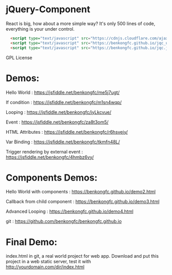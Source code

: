 # jQuery-Component
React is big, how about a more simple way? It's only 500 lines of code, everything is your under control.

```html
  <script type="text/javascript" src="https://cdnjs.cloudflare.com/ajax/libs/jquery/3.3.1/jquery.min.js"></script>
  <script type="text/javascript" src="https://benkongfc.github.io/jqc_utils.js"></script>
  <script type="text/javascript" src="https://benkongfc.github.io/jqc.js"></script>
```

GPL License 

# Demos:

Hello World : https://jsfiddle.net/benkongfc/me5j7ugt/

If condition : https://jsfiddle.net/benkongfc/m1sn4wqp/

Looping : https://jsfiddle.net/benkongfc/jyLkcvue/

Event : https://jsfiddle.net/benkongfc/za8t3om5/

HTML Attributes : https://jsfiddle.net/benkongfc/r6hsvejy/

Var Binding : https://jsfiddle.net/benkongfc/tkmfn48L/

Trigger rendering by external event : https://jsfiddle.net/benkongfc/4hmbz6vy/

# Components Demos:

Hello World with components : https://benkongfc.github.io/demo2.html

Callback from child component : https://benkongfc.github.io/demo3.html

Advanced Looping : https://benkongfc.github.io/demo4.html

git : https://github.com/benkongfc/benkongfc.github.io

# Final Demo:

index.html in git, a real world project for web app. Download and put this project in a web static server, test it with http://yourdomain.com/dir/index.html
